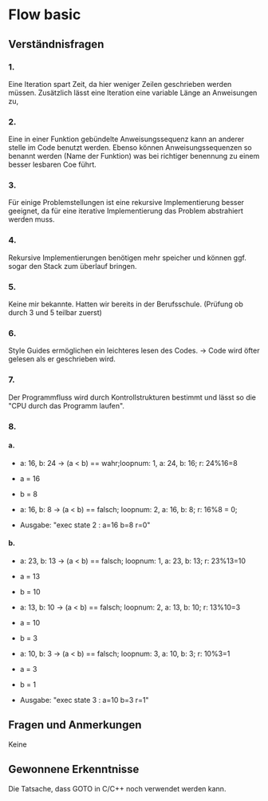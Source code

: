 # Flow basic

## Verständnisfragen

### 1.  

Eine Iteration spart Zeit, da hier weniger Zeilen geschrieben werden müssen. Zusätzlich lässt eine Iteration eine variable Länge an Anweisungen zu,


### 2.

Eine in einer Funktion gebündelte Anweisungssequenz kann an anderer stelle im Code benutzt werden. Ebenso können Anweisungssequenzen so benannt werden (Name der Funktion) was bei richtiger benennung zu einem besser lesbaren Coe führt.  


### 3.

Für einige Problemstellungen ist eine rekursive Implementierung besser geeignet, da für eine iterative Implementierung das Problem abstrahiert werden muss.


### 4.

Rekursive Implementierungen benötigen mehr speicher und können ggf. sogar den Stack zum überlauf bringen.  


### 5.

Keine mir bekannte. Hatten wir bereits in der Berufsschule. (Prüfung ob durch 3 und 5 teilbar zuerst)


### 6.

Style Guides ermöglichen ein leichteres lesen des Codes. -> Code wird öfter gelesen als er geschrieben wird.


### 7.

Der Programmfluss wird durch Kontrollstrukturen bestimmt und lässt so die "CPU durch das Programm laufen". 


### 8.

#### a. 

 - a: 16, b: 24 -> (a < b) == wahr;loopnum: 1, a: 24, b: 16; r: 24%16=8
 - a = 16
 - b = 8

 - a: 16, b: 8 -> (a < b) == falsch; loopnum: 2, a: 16, b: 8; r: 16%8 = 0;
 - Ausgabe: "exec state 2 : a=16 b=8 r=0"


#### b.

 - a: 23, b: 13 -> (a < b) == falsch; loopnum: 1, a: 23, b: 13; r: 23%13=10
 - a = 13
 - b = 10
 
 - a: 13, b: 10 -> (a < b) == falsch; loopnum: 2, a: 13, b: 10; r: 13%10=3
 - a = 10
 - b = 3

 - a: 10, b: 3 -> (a < b) == falsch; loopnum: 3, a: 10, b: 3; r: 10%3=1
 - a = 3 
 - b = 1

 - Ausgabe: "exec state 3 : a=10 b=3 r=1"



## Fragen und Anmerkungen 

Keine


## Gewonnene Erkenntnisse

Die Tatsache, dass GOTO in C/C++ noch verwendet werden kann.
